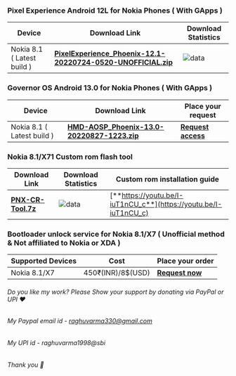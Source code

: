 ### Pixel Experience Android 12L for Nokia Phones ( With GApps )

| Device       |              Download Link                      |  Download Statistics  |
|--------------|-------------------------------------------------|-----------------------|
| Nokia 8.1 ( Latest build )| [**PixelExperience_Phoenix-12.1-20220724-0520-UNOFFICIAL.zip**](https://sourceforge.net/projects/pnx-sprout/files/PixelExperience/PixelExperience_Phoenix-12.1-20220724-0520-UNOFFICIAL.zip)|![data](https://img.shields.io/sourceforge/dt/pnx-sprout/PixelExperience/PixelExperience_Phoenix-12.1-20220724-0520-UNOFFICIAL.zip.svg)|

### Governor OS Android 13.0 for Nokia Phones ( With GApps )

| Device       |              Download Link                      |  Place your request   |
|--------------|-------------------------------------------------|-----------------------|
| Nokia 8.1 ( Latest build )| [**HMD-AOSP_Phoenix-13.0-20220827-1223.zip**](https://gitlab.com/RaghuVarma331/governoros-a13-phoenix/-/raw/master/HMD-AOSP_Phoenix-13.0-20220827-1223.zip) | [**Request access**](https://t.me/RaghuVarma) |

### Nokia 8.1/X71 Custom rom flash tool

| Download Link |  Download Statistics  | Custom rom installation guide |
|---------------|-----------------------|-------------------------------|
| [**PNX-CR-Tool.7z**](https://sourceforge.net/projects/pnx-sprout/files/PNX-CR-Tool/PNX-CR-Tool.7z/download) |![data](https://img.shields.io/sourceforge/dt/pnx-sprout/PNX-CR-Tool/PNX-CR-Tool.7z.svg)| [**https://youtu.be/I-iuT1nCU_c**](https://youtu.be/I-iuT1nCU_c) |

### Bootloader unlock service for Nokia 8.1/X7 ( Unofficial method & Not affiliated to Nokia or XDA )

| Supported Devices |        Cost         |             Place your order               |
|-------------------|---------------------|--------------------------------------------|
|  Nokia 8.1/X7     |  450₹(INR)/8$(USD)  | [**Request now**](https://t.me/RaghuVarma) | 

###### Do you like my work? Please Show your support by donating via PayPal or UPI ❤️
###### My Paypal email id - raghuvarma330@gmail.com
###### My UPI id - raghuvarma1998@sbi
###### Thank you 🙂

